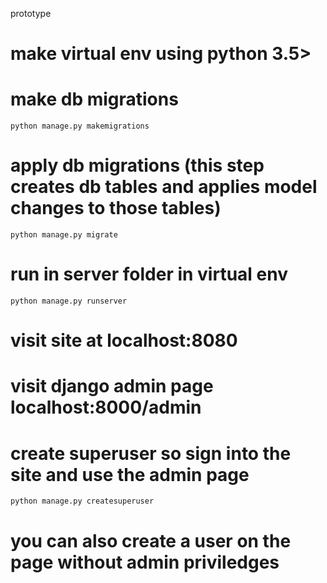 prototype

# make virtual env using python 3.5>

# make db migrations
`python manage.py makemigrations`

# apply db migrations (this step creates db tables and applies model changes to those tables)
`python manage.py migrate`

# run in server folder in virtual env
`python manage.py runserver`

# visit site at localhost:8080
# visit django admin page localhost:8000/admin

# create superuser so sign into the site and use the admin page
`python manage.py createsuperuser`

# you can also create a user on the page without admin priviledges

